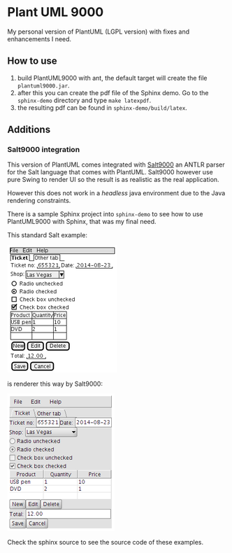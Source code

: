 # Plant UML 9000

My personal version of PlantUML (LGPL version) with fixes and enhancements I need.

## How to use

  1. build PlantUML9000 with ant, the default target will create the file ``plantuml9000.jar``.
  1. after this you can create the pdf file of the Sphinx demo. Go to the ``sphinx-demo`` directory and type ``make latexpdf``.
  1. the resulting pdf can be found in ``sphinx-demo/build/latex``.

## Additions

### Salt9000 integration

This version of PlantUML comes integrated with [Salt9000](https://github.com/mar9000/salt9000) an ANTLR parser
for the Salt language that comes with PlantUML. Salt9000 however use pure Swing to render UI so the result is as realistic
as the real application.

However this does not work in a *headless* java environment due to the Java rendering constraints.

There is a sample Sphinx project into ``sphinx-demo`` to see how to use PlantUML9000 with Sphinx, that was my final need.

This standard Salt example:

![Salt example](https://raw.githubusercontent.com/mar9000/plantuml/master/test-files/site-salt-example.png)

is renderer this way by Salt9000:

![Salt9000 example](https://raw.githubusercontent.com/mar9000/plantuml/master/test-files/site-salt9000-example.png)

Check the sphinx source to see the source code of these examples.

